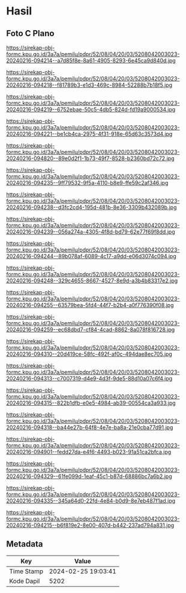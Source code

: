 # Hasil

## Foto C Plano

https://sirekap-obj-formc.kpu.go.id/3a7a/pemilu/pdpr/52/08/04/20/03/5208042003023-20240216-094214--a7d85f8e-8a61-4905-8293-6e45ca9d840d.jpg

https://sirekap-obj-formc.kpu.go.id/3a7a/pemilu/pdpr/52/08/04/20/03/5208042003023-20240216-094218--f81789b3-e1d3-469c-8984-52288b7b18f5.jpg

https://sirekap-obj-formc.kpu.go.id/3a7a/pemilu/pdpr/52/08/04/20/03/5208042003023-20240216-094219--6752ebae-50c5-4db5-824d-fd19a9000534.jpg

https://sirekap-obj-formc.kpu.go.id/3a7a/pemilu/pdpr/52/08/04/20/03/5208042003023-20240216-094221--be1cb4ca-2975-4f31-918e-65d63c3573d4.jpg

https://sirekap-obj-formc.kpu.go.id/3a7a/pemilu/pdpr/52/08/04/20/03/5208042003023-20240216-094820--89e0d2f1-1b73-49f7-8528-b2360bd72c72.jpg

https://sirekap-obj-formc.kpu.go.id/3a7a/pemilu/pdpr/52/08/04/20/03/5208042003023-20240216-094235--9ff79532-9f5a-4110-b8e9-ffe59c2af346.jpg

https://sirekap-obj-formc.kpu.go.id/3a7a/pemilu/pdpr/52/08/04/20/03/5208042003023-20240216-094238--d3fc2cd4-195d-481b-8e36-3309b432089b.jpg

https://sirekap-obj-formc.kpu.go.id/3a7a/pemilu/pdpr/52/08/04/20/03/5208042003023-20240216-094239--056a274a-4305-4f8d-bd79-62e77f69f8dd.jpg

https://sirekap-obj-formc.kpu.go.id/3a7a/pemilu/pdpr/52/08/04/20/03/5208042003023-20240216-094244--89b078af-6089-4c17-a9dd-e06d3074c094.jpg

https://sirekap-obj-formc.kpu.go.id/3a7a/pemilu/pdpr/52/08/04/20/03/5208042003023-20240216-094248--329c4655-8667-4527-8e9d-a3b4b83317e2.jpg

https://sirekap-obj-formc.kpu.go.id/3a7a/pemilu/pdpr/52/08/04/20/03/5208042003023-20240216-094255--63579bea-5fd4-44f7-b2b4-a0f776390f08.jpg

https://sirekap-obj-formc.kpu.go.id/3a7a/pemilu/pdpr/52/08/04/20/03/5208042003023-20240216-094259--ec68dbd7-cf84-4cad-8862-8a078f816728.jpg

https://sirekap-obj-formc.kpu.go.id/3a7a/pemilu/pdpr/52/08/04/20/03/5208042003023-20240216-094310--20d419ce-58fc-492f-af0c-494dae8ec705.jpg

https://sirekap-obj-formc.kpu.go.id/3a7a/pemilu/pdpr/52/08/04/20/03/5208042003023-20240216-094313--c7007319-d4e9-4d3f-9de5-88d10a07c6f4.jpg

https://sirekap-obj-formc.kpu.go.id/3a7a/pemilu/pdpr/52/08/04/20/03/5208042003023-20240216-094315--822b1dfb-e0e5-4984-ab39-00554ca3a933.jpg

https://sirekap-obj-formc.kpu.go.id/3a7a/pemilu/pdpr/52/08/04/20/03/5208042003023-20240216-094318--ba44e27b-64f8-4e7e-ba8a-21e0cba77d91.jpg

https://sirekap-obj-formc.kpu.go.id/3a7a/pemilu/pdpr/52/08/04/20/03/5208042003023-20240216-094901--fedd27da-e4f6-4493-b023-91a51ca2bfca.jpg

https://sirekap-obj-formc.kpu.go.id/3a7a/pemilu/pdpr/52/08/04/20/03/5208042003023-20240216-094329--61fe099d-1eaf-45c1-b87d-68886bc7a6b2.jpg

https://sirekap-obj-formc.kpu.go.id/3a7a/pemilu/pdpr/52/08/04/20/03/5208042003023-20240216-094335--345a64d0-22fd-4e84-b0d9-8e7eb487f1ad.jpg

https://sirekap-obj-formc.kpu.go.id/3a7a/pemilu/pdpr/52/08/04/20/03/5208042003023-20240216-094215--b6f819e2-8e00-407d-b442-237ad794a831.jpg


## Metadata

| Key        | Value               |
| ---------- | ------------------- |
| Time Stamp | 2024-02-25 19:03:41 |
| Kode Dapil | 5202                |



